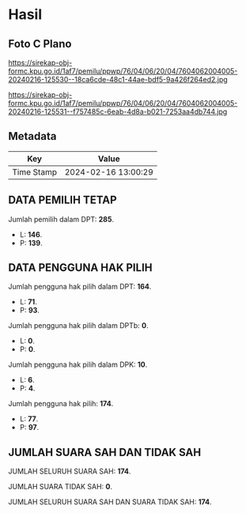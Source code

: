 # Hasil

## Foto C Plano

https://sirekap-obj-formc.kpu.go.id/1af7/pemilu/ppwp/76/04/06/20/04/7604062004005-20240216-125530--18ca6cde-48c1-44ae-bdf5-9a426f264ed2.jpg

https://sirekap-obj-formc.kpu.go.id/1af7/pemilu/ppwp/76/04/06/20/04/7604062004005-20240216-125531--f757485c-6eab-4d8a-b021-7253aa4db744.jpg


## Metadata

| Key        | Value               |
| ---------- | ------------------- |
| Time Stamp | 2024-02-16 13:00:29 |


## DATA PEMILIH TETAP

Jumlah pemilih dalam DPT: **285**.
 * L: **146**.
 * P: **139**.

## DATA PENGGUNA HAK PILIH

Jumlah pengguna hak pilih dalam DPT: **164**.
 * L: **71**.
 * P: **93**.

Jumlah pengguna hak pilih dalam DPTb: **0**.
 * L: **0**.
 * P: **0**.

Jumlah pengguna hak pilih dalam DPK: **10**.
 * L: **6**.
 * P: **4**.

Jumlah pengguna hak pilih: **174**.
 * L: **77**.
 * P: **97**.

## JUMLAH SUARA SAH DAN TIDAK SAH

JUMLAH SELURUH SUARA SAH: **174**.

JUMLAH SUARA TIDAK SAH: **0**.

JUMLAH SELURUH SUARA SAH DAN SUARA TIDAK SAH: **174**.



